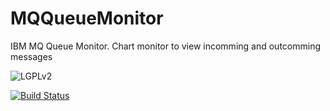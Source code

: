 # MQQueueMonitor
IBM MQ Queue Monitor. Chart monitor to view incomming and outcomming messages

![LGPLv2](https://img.shields.io/badge/Licence-LGPLv2-green.svg)

[![Build Status](https://travis-ci.org/dubasdey/MQQueueMonitor.svg)](https://travis-ci.org/dubasdey/MQQueueMonitor)

